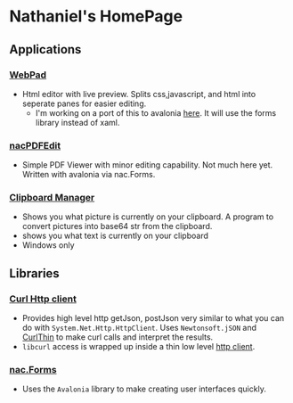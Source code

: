 # Nathaniel's HomePage

## Applications

### [WebPad](https://github.com/NathanielACollier/WebPad)
+ Html editor with live preview.  Splits css,javascript, and html into seperate panes for easier editing.
  + I'm working on a port of this to avalonia [here](https://github.com/NathanielACollier/dotnetCoreAvaloniaWebPad).  It will use the forms library instead of xaml.

### [nacPDFEdit](https://github.com/NathanielACollier/nacPDFEditor)
+ Simple PDF Viewer with minor editing capability.  Not much here yet.  Written with avalonia via nac.Forms.

### [Clipboard Manager](https://github.com/NathanielACollier/repl_csharp_sln/tree/main/Utilities/WindowsOnly/WindowsClipboardManager)
+ Shows you what picture is currently on your clipboard.  A program to convert pictures into base64 str from the clipboard.
+ shows you what text is currently on your clipboard
+ Windows only

## Libraries

### [Curl Http client](https://github.com/NathanielACollier/dotnetLib_nac.CurlHttpClient)
+ Provides high level http getJson, postJson very similar to what you can do with `System.Net.Http.HttpClient`.  Uses `Newtonsoft.jSON` and [CurlThin](https://github.com/stil/CurlThin) to make curl calls and interpret the results.
+ `libcurl` access is wrapped up inside a thin low level [http client](https://github.com/NathanielACollier/dotnetLib_nac.CurlHttpClient.LowLevel).

### [nac.Forms](https://github.com/NathanielACollier/dotnetLib_nac.Forms)
+ Uses the `Avalonia` library to make creating user interfaces quickly.

